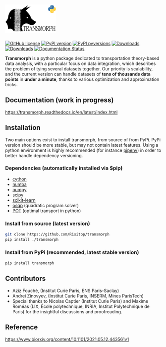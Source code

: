 # <img alt="Transmorph" src="img/logo.png" height="90">

[![GitHub license](https://img.shields.io/github/license/Risitop/transmorph.svg)](https://github.com/Risitop/transmorph/blob/main/LICENSE)
[![PyPI version](https://badge.fury.io/py/transmorph.svg)](https://badge.fury.io/py/transmorph)
[![PyPI pyversions](https://img.shields.io/pypi/pyversions/transmorph.svg)](https://pypi.python.org/pypi/transmorph/)
[![Downloads](https://pepy.tech/badge/transmorph)](https://pepy.tech/project/transmorph)
[![Downloads](https://pepy.tech/badge/transmorph/month)](https://pepy.tech/project/transmorph)
[![Documentation Status](https://readthedocs.org/projects/transmorph/badge/?version=latest)](https://transmorph.readthedocs.io/en/latest/?badge=latest)


**Transmorph** is a python package dedicated to transportation theory-based
data analysis, with a particular focus on data integration, which 
describes the problem of tying several datasets together. Our priority
is scalability, and the current version can handle datasets of **tens of
thousands data points** in **under a minute**, thanks to various 
optimization and approximation tricks. 

## Documentation (work in progress)

https://transmorph.readthedocs.io/en/latest/index.html

## Installation

Two main options exist to install transmorph, from source of from PyPi. 
PyPi version should be more stable, but may not contain latest features.
Using a python environment is highly recommended (for instance 
[pipenv](https://pypi.org/project/pipenv/)) in order to better handle
dependency versioning.

### Dependencies (automatically installed via $pip)

+ [cython](https://cython.org/)
+ [numba](https://numba.pydata.org/)
+ [numpy](https://numpy.org/) 
+ [scipy](https://www.scipy.org/) 
+ [scikit-learn](https://scikit-learn.org/stable/)
+ [osqp](https://github.com/osqp/osqp-python) (quadratic program solver)
+ [POT](https://github.com/PythonOT/POT) (optimal transport in python)

### Install from source (latest version)

```sh
git clone https://github.com/Risitop/transmorph
pip install ./transmorph
```

### Install from PyPi (recommended, latest stable version)

``` sh
pip install transmorph
```

## Contributors

+ Aziz Fouché, (Institut Curie Paris, ENS Paris-Saclay)
+ Andrei Zinovyev, (Institut Curie Paris, INSERM, Mines ParisTech)
+ Special thanks to Nicolas Captier (Institut Curie Paris) and Maxime Roméas (LIX, École polytechnique, INRIA, Institut Polytechnique de Paris) for the insightful discussions and proofreading.

## Reference

https://www.biorxiv.org/content/10.1101/2021.05.12.443561v1

